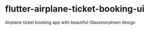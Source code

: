 # flutter-airplane-ticket-booking-ui
Airplane ticket booking app with beautiful Glassmorphism design
